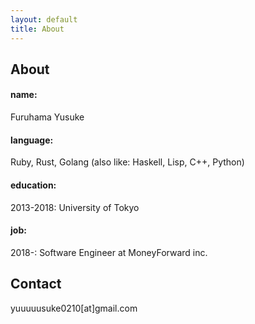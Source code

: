 ```yaml
---
layout: default
title: About
---
```


## About

#### name:
Furuhama Yusuke

#### language:
Ruby, Rust, Golang
(also like: Haskell, Lisp, C++, Python)

#### education:
2013-2018: University of Tokyo

#### job:
2018-: Software Engineer at MoneyForward inc.

## Contact

yuuuuusuke0210[at]gmail.com
